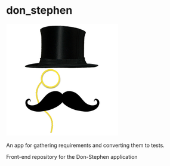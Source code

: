 # don_stephen
![Alt text](https://raw.githubusercontent.com/mreguero/don_stephen/master/app/static/images/Don%20Stephen2_s.png "Don Stephen")

An app for gathering requirements and converting them to tests.

Front-end repository for the Don-Stephen application
